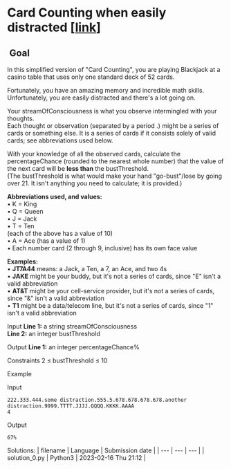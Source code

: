# Card Counting when easily distracted \[[link](https://www.codingame.com/training/easy/card-counting-when-easily-distracted)\]


 Goal
-----


In this simplified version of "Card Counting", you are playing Blackjack at a casino table that uses only one standard deck of 52 cards.  
  
Fortunately, you have an amazing memory and incredible math skills.  
Unfortunately, you are easily distracted and there's a lot going on.  
  
Your streamOfConsciousness is what you observe intermingled with your thoughts.  
Each thought or observation (separated by a period .) might be a series of cards or something else. It is a series of cards if it consists solely of valid cards; see abbreviations used below.  
  
With your knowledge of all the observed cards, calculate the percentageChance (rounded to the nearest whole number) that the value of the next card will be **less than** the bustThreshold.  
(The bustThreshold is what would make your hand "go-bust"/lose by going over 21. It isn't anything you need to calculate; it is provided.)  
  
**Abbreviations used, and values:**  
• K = King  
• Q = Queen  
• J = Jack  
• T = Ten  
(each of the above has a value of 10)  
• A = Ace (has a value of 1)  
• Each number card (2 through 9, inclusive) has its own face value  
  
**Examples:**  
• **JT7A44** means: a Jack, a Ten, a 7, an Ace, and two 4s  
• **JAKE** might be your buddy, but it's not a series of cards, since "E" isn't a valid abbreviation  
• **AT&T** might be your cell-service provider, but it's not a series of cards, since "&" isn't a valid abbreviation  
• **T1** might be a data/telecom line, but it's not a series of cards, since "1" isn't a valid abbreviation



Input
**Line 1:**  a string streamOfConsciousness  
**Line 2:**  an integer bustThreshold


Output
**Line 1:**  an integer percentageChance%


Constraints
2 ≤ bustThreshold ≤ 10


Example


Input

```
222.333.444.some distraction.555.5.678.678.678.678.another distraction.9999.TTTT.JJJJ.QQQQ.KKKK.AAAA
4
```



Output

```
67%
```





Solutions:
| filename | Language | Submission date |
| --- | --- | --- |
| solution_0.py | Python3 | 2023-02-16 Thu 21:12 |
